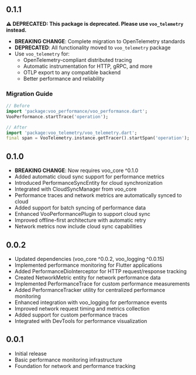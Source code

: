 ## 0.1.1

**⚠️ DEPRECATED: This package is deprecated. Please use `voo_telemetry` instead.**

* **BREAKING CHANGE**: Complete migration to OpenTelemetry standards
* **DEPRECATED**: All functionality moved to `voo_telemetry` package
* Use `voo_telemetry` for:
  - OpenTelemetry-compliant distributed tracing
  - Automatic instrumentation for HTTP, gRPC, and more
  - OTLP export to any compatible backend
  - Better performance and reliability

### Migration Guide

```dart
// Before
import 'package:voo_performance/voo_performance.dart';
VooPerformance.startTrace('operation');

// After
import 'package:voo_telemetry/voo_telemetry.dart';
final span = VooTelemetry.instance.getTracer().startSpan('operation');
```

## 0.1.0

* **BREAKING CHANGE**: Now requires voo_core ^0.1.0
* Added automatic cloud sync support for performance metrics
* Introduced PerformanceSyncEntity for cloud synchronization
* Integrated with CloudSyncManager from voo_core
* Performance traces and network metrics are automatically synced to cloud
* Added support for batch syncing of performance data
* Enhanced VooPerformancePlugin to support cloud sync
* Improved offline-first architecture with automatic retry
* Network metrics now include cloud sync capabilities

## 0.0.2

* Updated dependencies (voo_core ^0.0.2, voo_logging ^0.0.15)
* Implemented performance monitoring for Flutter applications
* Added PerformanceDioInterceptor for HTTP request/response tracking
* Created NetworkMetric entity for network performance data
* Implemented PerformanceTrace for custom performance measurements
* Added PerformanceTracker utility for centralized performance monitoring
* Enhanced integration with voo_logging for performance events
* Improved network request timing and metrics collection
* Added support for custom performance traces
* Integrated with DevTools for performance visualization

## 0.0.1

* Initial release
* Basic performance monitoring infrastructure
* Foundation for network and performance tracking